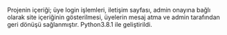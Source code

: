   Projenin içeriği; üye login işlemleri, iletişim sayfası, admin onayına bağlı olarak site içeriğinin gösterilmesi, üyelerin mesaj atma ve admin tarafından geri dönüşü sağlanmıştır. 
  Python3.8.1 ile geliştirildi.
